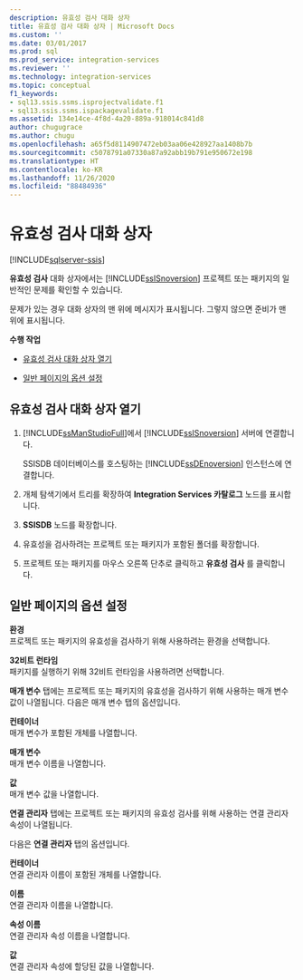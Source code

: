 ```yaml
---
description: 유효성 검사 대화 상자
title: 유효성 검사 대화 상자 | Microsoft Docs
ms.custom: ''
ms.date: 03/01/2017
ms.prod: sql
ms.prod_service: integration-services
ms.reviewer: ''
ms.technology: integration-services
ms.topic: conceptual
f1_keywords:
- sql13.ssis.ssms.isprojectvalidate.f1
- sql13.ssis.ssms.ispackagevalidate.f1
ms.assetid: 134e14ce-4f8d-4a20-889a-918014c841d8
author: chugugrace
ms.author: chugu
ms.openlocfilehash: a65f5d8114907472eb03aa06e428927aa1408b7b
ms.sourcegitcommit: c5078791a07330a87a92abb19b791e950672e198
ms.translationtype: HT
ms.contentlocale: ko-KR
ms.lasthandoff: 11/26/2020
ms.locfileid: "88484936"
---
```

# <a name="validate-dialog-box"></a>유효성 검사 대화 상자

[!INCLUDE[sqlserver-ssis](../../includes/applies-to-version/sqlserver-ssis.md)]


  **유효성 검사** 대화 상자에서는 [!INCLUDE[ssISnoversion](../../includes/ssisnoversion-md.md)] 프로젝트 또는 패키지의 일반적인 문제를 확인할 수 있습니다.  
  
 문제가 있는 경우 대화 상자의 맨 위에 메시지가 표시됩니다. 그렇지 않으면 준비가 맨 위에 표시됩니다.  
  
 **수행 작업**  
  
-   [유효성 검사 대화 상자 열기](#open_dialog)  
  
-   [일반 페이지의 옵션 설정](#general)  
  
##  <a name="open-the-validate-dialog-box"></a><a name="open_dialog"></a> 유효성 검사 대화 상자 열기  
  
1.  [!INCLUDE[ssManStudioFull](../../includes/ssmanstudiofull-md.md)]에서 [!INCLUDE[ssISnoversion](../../includes/ssisnoversion-md.md)] 서버에 연결합니다.  
  
     SSISDB 데이터베이스를 호스팅하는 [!INCLUDE[ssDEnoversion](../../includes/ssdenoversion-md.md)] 인스턴스에 연결합니다.  
  
2.  개체 탐색기에서 트리를 확장하여 **Integration Services 카탈로그** 노드를 표시합니다.  
  
3.  **SSISDB** 노드를 확장합니다.  
  
4.  유효성을 검사하려는 프로젝트 또는 패키지가 포함된 폴더를 확장합니다.  
  
5.  프로젝트 또는 패키지를 마우스 오른쪽 단추로 클릭하고 **유효성 검사** 를 클릭합니다.  
  
##  <a name="set-the-options-on-the-general-page"></a><a name="general"></a> 일반 페이지의 옵션 설정  
 **환경**  
 프로젝트 또는 패키지의 유효성을 검사하기 위해 사용하려는 환경을 선택합니다.  
  
 **32비트 런타임**  
 패키지를 실행하기 위해 32비트 런타임을 사용하려면 선택합니다.  
  
 **매개 변수** 탭에는 프로젝트 또는 패키지의 유효성을 검사하기 위해 사용하는 매개 변수 값이 나열됩니다. 다음은 매개 변수 탭의 옵션입니다.  
  
 **컨테이너**  
 매개 변수가 포함된 개체를 나열합니다.  
  
 **매개 변수**  
 매개 변수 이름을 나열합니다.  
  
 **값**  
 매개 변수 값을 나열합니다.  
  
 **연결 관리자** 탭에는 프로젝트 또는 패키지의 유효성 검사를 위해 사용하는 연결 관리자 속성이 나열됩니다.  
  
 다음은 **연결 관리자** 탭의 옵션입니다.  
  
 **컨테이너**  
 연결 관리자 이름이 포함된 개체를 나열합니다.  
  
 **이름**  
 연결 관리자 이름을 나열합니다.  
  
 **속성 이름**  
 연결 관리자 속성 이름을 나열합니다.  
  
 **값**  
 연결 관리자 속성에 할당된 값을 나열합니다.  
  
  
